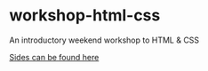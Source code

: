 # workshop-html-css
An introductory weekend workshop to HTML &amp; CSS

[Sides can be found here](https://docs.google.com/presentation/d/19hpTnLNG8hfwcV80mPMmBkUWYAmEnVDy4RYFTrgrnuU/edit)
